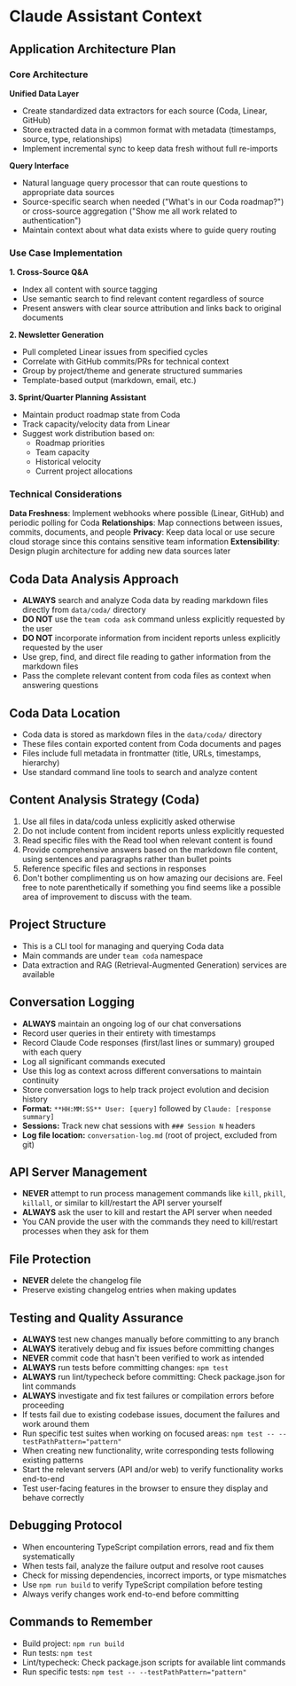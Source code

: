 # Claude Assistant Context

## Application Architecture Plan

### Core Architecture

**Unified Data Layer**
- Create standardized data extractors for each source (Coda, Linear, GitHub)
- Store extracted data in a common format with metadata (timestamps, source, type, relationships)
- Implement incremental sync to keep data fresh without full re-imports

**Query Interface**
- Natural language query processor that can route questions to appropriate data sources
- Source-specific search when needed ("What's in our Coda roadmap?") or cross-source aggregation ("Show me all work related to authentication")
- Maintain context about what data exists where to guide query routing

### Use Case Implementation

**1. Cross-Source Q&A**
- Index all content with source tagging
- Use semantic search to find relevant content regardless of source
- Present answers with clear source attribution and links back to original documents

**2. Newsletter Generation**
- Pull completed Linear issues from specified cycles
- Correlate with GitHub commits/PRs for technical context
- Group by project/theme and generate structured summaries
- Template-based output (markdown, email, etc.)

**3. Sprint/Quarter Planning Assistant**
- Maintain product roadmap state from Coda
- Track capacity/velocity data from Linear
- Suggest work distribution based on:
  - Roadmap priorities
  - Team capacity
  - Historical velocity
  - Current project allocations

### Technical Considerations

**Data Freshness**: Implement webhooks where possible (Linear, GitHub) and periodic polling for Coda
**Relationships**: Map connections between issues, commits, documents, and people
**Privacy**: Keep data local or use secure cloud storage since this contains sensitive team information
**Extensibility**: Design plugin architecture for adding new data sources later

## Coda Data Analysis Approach
- **ALWAYS** search and analyze Coda data by reading markdown files directly from `data/coda/` directory
- **DO NOT** use the `team coda ask` command unless explicitly requested by the user
- **DO NOT** incorporate information from incident reports unless explicitly requested by the user
- Use grep, find, and direct file reading to gather information from the markdown files
- Pass the complete relevant content from coda files as context when answering questions

## Coda Data Location
- Coda data is stored as markdown files in the `data/coda/` directory
- These files contain exported content from Coda documents and pages
- Files include full metadata in frontmatter (title, URLs, timestamps, hierarchy)
- Use standard command line tools to search and analyze content

## Content Analysis Strategy (Coda)
1. Use all files in data/coda unless explicitly asked otherwise
2. Do not include content from incident reports unless explicitly requested
3. Read specific files with the Read tool when relevant content is found
4. Provide comprehensive answers based on the markdown file content, using sentences and paragraphs rather than bullet points
5. Reference specific files and sections in responses
6. Don't bother complimenting us on how amazing our decisions are. Feel free to note parenthetically if something you find seems like a possible area of improvement to discuss with the team.

## Project Structure
- This is a CLI tool for managing and querying Coda data
- Main commands are under `team coda` namespace
- Data extraction and RAG (Retrieval-Augmented Generation) services are available

## Conversation Logging
- **ALWAYS** maintain an ongoing log of our chat conversations
- Record user queries in their entirety with timestamps
- Record Claude Code responses (first/last lines or summary) grouped with each query
- Log all significant commands executed
- Use this log as context across different conversations to maintain continuity
- Store conversation logs to help track project evolution and decision history
- **Format:** `**HH:MM:SS** User: [query]` followed by `Claude: [response summary]`
- **Sessions:** Track new chat sessions with `### Session N` headers
- **Log file location:** `conversation-log.md` (root of project, excluded from git)

## API Server Management
- **NEVER** attempt to run process management commands like `kill`, `pkill`, `killall`, or similar to kill/restart the API server yourself
- **ALWAYS** ask the user to kill and restart the API server when needed
- You CAN provide the user with the commands they need to kill/restart processes when they ask for them

## File Protection
- **NEVER** delete the changelog file
- Preserve existing changelog entries when making updates

## Testing and Quality Assurance
- **ALWAYS** test new changes manually before committing to any branch
- **ALWAYS** iteratively debug and fix issues before committing changes
- **NEVER** commit code that hasn't been verified to work as intended
- **ALWAYS** run tests before committing changes: `npm test`
- **ALWAYS** run lint/typecheck before committing: Check package.json for lint commands
- **ALWAYS** investigate and fix test failures or compilation errors before proceeding
- If tests fail due to existing codebase issues, document the failures and work around them
- Run specific test suites when working on focused areas: `npm test -- --testPathPattern="pattern"`
- When creating new functionality, write corresponding tests following existing patterns
- Start the relevant servers (API and/or web) to verify functionality works end-to-end
- Test user-facing features in the browser to ensure they display and behave correctly

## Debugging Protocol
- When encountering TypeScript compilation errors, read and fix them systematically
- When tests fail, analyze the failure output and resolve root causes
- Check for missing dependencies, incorrect imports, or type mismatches
- Use `npm run build` to verify TypeScript compilation before testing
- Always verify changes work end-to-end before committing

## Commands to Remember
- Build project: `npm run build`
- Run tests: `npm test`
- Lint/typecheck: Check package.json scripts for available lint commands
- Run specific tests: `npm test -- --testPathPattern="pattern"`